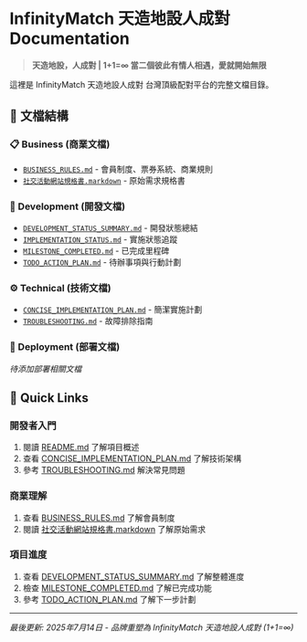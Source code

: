 # InfinityMatch 天造地設人成對 Documentation

> **天造地設，人成對 | 1+1=∞ 當二個彼此有情人相遇，愛就開始無限**

這裡是 InfinityMatch 天造地設人成對 台灣頂級配對平台的完整文檔目錄。

## 📂 文檔結構

### 📋 Business (商業文檔)
- [`BUSINESS_RULES.md`](./business/BUSINESS_RULES.md) - 會員制度、票券系統、商業規則
- [`社交活動網站規格書.markdown`](./business/社交活動網站規格書.markdown) - 原始需求規格書

### 🔧 Development (開發文檔)
- [`DEVELOPMENT_STATUS_SUMMARY.md`](./development/DEVELOPMENT_STATUS_SUMMARY.md) - 開發狀態總結
- [`IMPLEMENTATION_STATUS.md`](./development/IMPLEMENTATION_STATUS.md) - 實施狀態追蹤
- [`MILESTONE_COMPLETED.md`](./development/MILESTONE_COMPLETED.md) - 已完成里程碑
- [`TODO_ACTION_PLAN.md`](./development/TODO_ACTION_PLAN.md) - 待辦事項與行動計劃

### ⚙️ Technical (技術文檔)
- [`CONCISE_IMPLEMENTATION_PLAN.md`](./technical/CONCISE_IMPLEMENTATION_PLAN.md) - 簡潔實施計劃
- [`TROUBLESHOOTING.md`](./technical/TROUBLESHOOTING.md) - 故障排除指南

### 🚀 Deployment (部署文檔)
*待添加部署相關文檔*

## 🔗 Quick Links

### 開發者入門
1. 閱讀 [README.md](../README.md) 了解項目概述
2. 查看 [CONCISE_IMPLEMENTATION_PLAN.md](./technical/CONCISE_IMPLEMENTATION_PLAN.md) 了解技術架構
3. 參考 [TROUBLESHOOTING.md](./technical/TROUBLESHOOTING.md) 解決常見問題

### 商業理解
1. 查看 [BUSINESS_RULES.md](./business/BUSINESS_RULES.md) 了解會員制度
2. 閱讀 [社交活動網站規格書.markdown](./business/社交活動網站規格書.markdown) 了解原始需求

### 項目進度
1. 查看 [DEVELOPMENT_STATUS_SUMMARY.md](./development/DEVELOPMENT_STATUS_SUMMARY.md) 了解整體進度
2. 檢查 [MILESTONE_COMPLETED.md](./development/MILESTONE_COMPLETED.md) 了解已完成功能
3. 參考 [TODO_ACTION_PLAN.md](./development/TODO_ACTION_PLAN.md) 了解下一步計劃

---

*最後更新: 2025年7月14日 - 品牌重塑為 InfinityMatch 天造地設人成對 (1+1=∞)*